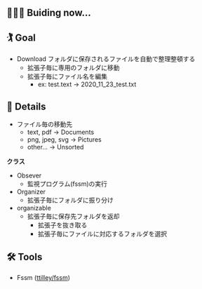 ## 🧑🏻‍🔧 Buiding now...

## 🏌️ Goal

- Download フォルダに保存されるファイルを自動で整理整頓する
  - 拡張子毎に専用のフォルダに移動
  - 拡張子毎にファイル名を編集
    - ex: test.text -> 2020_11_23_test.txt

## 👀 Details

- ファイル毎の移動先
  - text, pdf → Documents
  - png, jpeg, svg → Pictures
  - other... → Unsorted

**クラス**

- Obsever
  - 監視プログラム(fssm)の実行
- Organizer
  - 拡張子毎にフォルダに振り分け
- organizable
  - 拡張子毎に保存先フォルダを返却
    - 拡張子を抜き取る
    - 拡張子毎にファイルに対応するフォルダを選択

## 🛠 Tools

- Fssm ([ttilley/fssm](https://github.com/ttilley/fssm))
